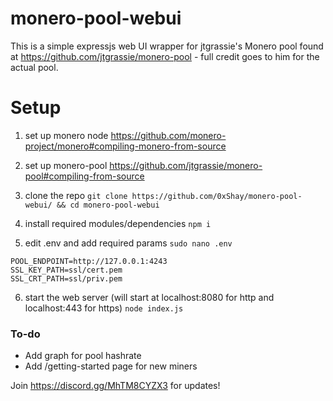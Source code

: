 # monero-pool-webui

This is a simple expressjs web UI wrapper for jtgrassie's Monero pool found at https://github.com/jtgrassie/monero-pool - full credit goes to him for the actual pool.

# Setup

1) set up monero node
https://github.com/monero-project/monero#compiling-monero-from-source

2) set up monero-pool
https://github.com/jtgrassie/monero-pool#compiling-from-source

3) clone the repo
`git clone https://github.com/0xShay/monero-pool-webui/ && cd monero-pool-webui`

4) install required modules/dependencies
`npm i`

5) edit .env and add required params
`sudo nano .env`
```
POOL_ENDPOINT=http://127.0.0.1:4243
SSL_KEY_PATH=ssl/cert.pem
SSL_CRT_PATH=ssl/priv.pem
```

6) start the web server (will start at localhost:8080 for http and localhost:443 for https)
`node index.js`

### To-do
- Add graph for pool hashrate
- Add /getting-started page for new miners

Join https://discord.gg/MhTM8CYZX3 for updates!

